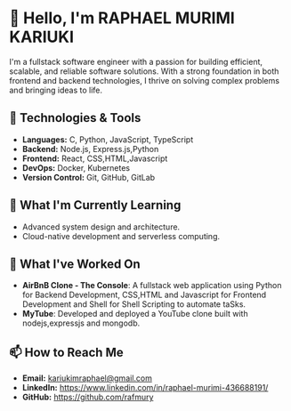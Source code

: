 # 👋 Hello, I'm RAPHAEL MURIMI KARIUKI

I'm a fullstack software engineer with a passion for building efficient, scalable, and reliable software solutions. With a strong foundation in both frontend and backend technologies, I thrive on solving complex problems and bringing ideas to life.

## 🔧 Technologies & Tools

- **Languages:** C, Python, JavaScript, TypeScript
- **Backend:** Node.js, Express.js,Python
- **Frontend:** React, CSS,HTML,Javascript
- **DevOps:** Docker, Kubernetes
- **Version Control:** Git, GitHub, GitLab

## 🌱 What I'm Currently Learning

- Advanced system design and architecture.
- Cloud-native development and serverless computing.

## 🚀 What I've Worked On

- **AirBnB Clone - The Console**: A fullstack web application using Python for Backend Development, CSS,HTML and Javascript for Frontend Development and Shell for Shell Scripting to automate taSks.
- **MyTube**: Developed and deployed a YouTube clone built with nodejs,expressjs and mongodb.

## 📫 How to Reach Me

- **Email:** kariukimraphael@gmail.com
- **LinkedIn:** https://www.linkedin.com/in/raphael-murimi-436688191/
- **GitHub:** https://github.com/rafmury
